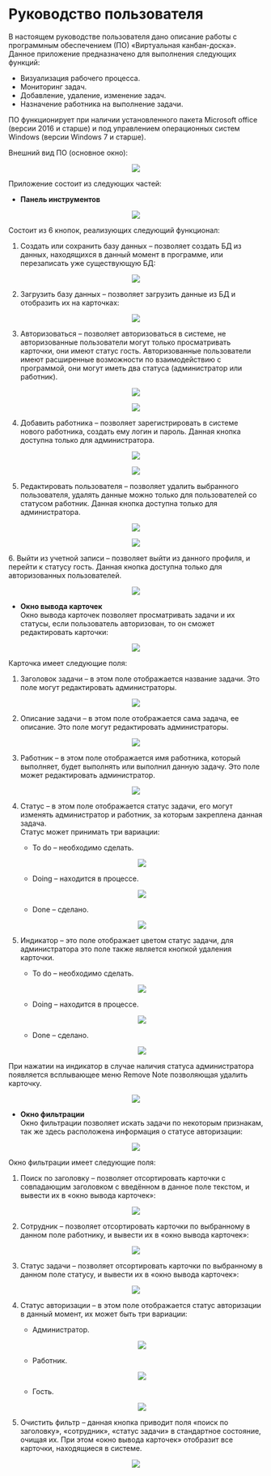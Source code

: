 # Руководство пользователя
В настоящем руководстве пользователя дано описание работы с программным обеспечением (ПО) «Виртуальная канбан-доска».
Данное приложение предназначено для выполнения следующих функций:
*	Визуализация рабочего процесса.
*	Мониторинг задач.
*	Добавление, удаление, изменение задач.
*	Назначение работника на выполнение задачи.  

ПО функционирует при наличии установленного пакета Microsoft office (версии 2016 и старше) и под управлением операционных систем Windows (версии Windows 7 и старше).  

Внешний вид ПО (основное окно):
<p align="center">
  <img src="https://github.com/8Andre8/Kanban-Board-Project/blob/main/TaskManager/pictures/1.png"/>
</p>  

Приложение состоит из следующих частей:
* **Панель инструментов**
<p align="center">
  <img src="https://github.com/8Andre8/Kanban-Board-Project/blob/main/TaskManager/pictures/2.png"/>
</p>
Состоит из 6 кнопок, реализующих следующий функционал:  

1. Создать или сохранить базу данных – позволяет создать БД из данных, находящихся в данный момент в программе, или перезаписать уже существующую БД:
<p align="center">
  <img src="https://github.com/8Andre8/Kanban-Board-Project/blob/main/TaskManager/pictures/3.png"/>
</p> 

2. Загрузить базу данных – позволяет загрузить данные из БД и отобразить их на карточках:
<p align="center">
  <img src="https://github.com/8Andre8/Kanban-Board-Project/blob/main/TaskManager/pictures/4.png"/>
</p> 
    
3. Авторизоваться – позволяет авторизоваться в системе, не авторизованные пользователи могут только просматривать карточки, они имеют статус гость.
Авторизованные пользователи имеют расширенные возможности по взаимодействию с программой, они могут иметь два статуса (администратор или работник).
<p align="center">
  <img src="https://github.com/8Andre8/Kanban-Board-Project/blob/main/TaskManager/pictures/5.png"/>
</p> 
<p align="center">
  <img src="https://github.com/8Andre8/Kanban-Board-Project/blob/main/TaskManager/pictures/6.png"/>
</p>

4. Добавить работника – позволяет зарегистрировать в системе нового работника, создать ему логин и пароль. Данная кнопка доступна только для администратора.
<p align="center">
  <img src="https://github.com/8Andre8/Kanban-Board-Project/blob/main/TaskManager/pictures/7.png"/>
</p>
<p align="center">
  <img src="https://github.com/8Andre8/Kanban-Board-Project/blob/main/TaskManager/pictures/8.png"/>
</p>

5. Редактировать пользователя – позволяет удалить выбранного пользователя, удалять данные можно только для пользователей со статусом работник. Данная кнопка доступна только для администратора.
<p align="center">
  <img src="https://github.com/8Andre8/Kanban-Board-Project/blob/main/TaskManager/pictures/9.png"/>
</p>
<p align="center">
  <img src="https://github.com/8Andre8/Kanban-Board-Project/blob/main/TaskManager/pictures/10.png"/>
</p>
6. Выйти из учетной записи – позволяет выйти из данного профиля, и перейти к статусу гость. Данная кнопка доступна только для авторизованных пользователей.
<p align="center">
  <img src="https://github.com/8Andre8/Kanban-Board-Project/blob/main/TaskManager/pictures/11.png"/>
</p>

* **Окно вывода карточек**  
Окно вывода карточек позволяет просматривать задачи и их статусы, если пользователь авторизован, то он сможет редактировать карточки:
<p align="center">
  <img src="https://github.com/8Andre8/Kanban-Board-Project/blob/main/TaskManager/pictures/12.png"/>
</p>  
Карточка имеет следующие поля:

1. Заголовок задачи – в этом поле отображается название задачи. Это поле могут редактировать администраторы.
<p align="center">
  <img src="https://github.com/8Andre8/Kanban-Board-Project/blob/main/TaskManager/pictures/13.png"/>
</p> 

2. Описание задачи – в этом поле отображается сама задача, ее описание. Это поле могут редактировать администраторы.
<p align="center">
  <img src="https://github.com/8Andre8/Kanban-Board-Project/blob/main/TaskManager/pictures/14.png"/>
</p> 

3. Работник – в этом поле отображается имя работника, который выполняет, будет выполнять или выполнил данную задачу. Это поле может редактировать администратор.
<p align="center">
  <img src="https://github.com/8Andre8/Kanban-Board-Project/blob/main/TaskManager/pictures/15.png"/>
</p> 

4. Статус – в этом поле отображается статус задачи, его могут изменять администратор и работник, за которым закреплена данная задача.  
Статус может принимать три вариации:  
      *	To do – необходимо сделать.
      <p align="center">
        <img src="https://github.com/8Andre8/Kanban-Board-Project/blob/main/TaskManager/pictures/16.png"/>
      </p>  
      
      *	Doing – находится в процессе.
      <p align="center">
        <img src="https://github.com/8Andre8/Kanban-Board-Project/blob/main/TaskManager/pictures/17.png"/>
      </p>
      
      *	Done – сделано.
      <p align="center">
        <img src="https://github.com/8Andre8/Kanban-Board-Project/blob/main/TaskManager/pictures/18.png"/>
      </p>
      
  5. Индикатор – это поле отображает цветом статус задачи, для администратора это поле также является кнопкой удаления карточки.
      *	To do – необходимо сделать.
      <p align="center">
        <img src="https://github.com/8Andre8/Kanban-Board-Project/blob/main/TaskManager/pictures/19.png"/>
      </p>  
      
      *	Doing – находится в процессе.
      <p align="center">
        <img src="https://github.com/8Andre8/Kanban-Board-Project/blob/main/TaskManager/pictures/20.png"/>
      </p>
      
      *	Done – сделано.
      <p align="center">
        <img src="https://github.com/8Andre8/Kanban-Board-Project/blob/main/TaskManager/pictures/21.png"/>
      </p>  
 При нажатии на индикатор в случае наличия статуса администратора появляется всплывающее меню Remove Note позволяющая удалить карточку.
<p align="center">
  <img src="https://github.com/8Andre8/Kanban-Board-Project/blob/main/TaskManager/pictures/22.png"/>
</p> 

* **Окно фильтрации**  
Окно фильтрации позволяет искать задачи по некоторым признакам, так же здесь расположена информация о статусе авторизации:
<p align="center">
  <img src="https://github.com/8Andre8/Kanban-Board-Project/blob/main/TaskManager/pictures/23.png"/>
</p>  

Окно фильтрации имеет следующие поля:

1. Поиск по заголовку – позволяет отсортировать карточки с совпадающим заголовком с введённом в данное поле текстом, и вывести их в «окно вывода карточек»:
<p align="center">
  <img src="https://github.com/8Andre8/Kanban-Board-Project/blob/main/TaskManager/pictures/24.png"/>
</p> 

2. Сотрудник – позволяет отсортировать карточки по выбранному в данном поле работнику, и вывести их в «окно вывода карточек»:
<p align="center">
  <img src="https://github.com/8Andre8/Kanban-Board-Project/blob/main/TaskManager/pictures/25.png"/>
</p> 

3. Статус задачи – позволяет отсортировать карточки по выбранному в данном поле статусу, и вывести их в «окно вывода карточек»:
<p align="center">
  <img src="https://github.com/8Andre8/Kanban-Board-Project/blob/main/TaskManager/pictures/26.png"/>
</p>  

4. Статус авторизации – в этом поле отображается статус авторизации в данный момент, их может быть три вариации:     
    *	Администратор.
    <p align="center">
      <img src="https://github.com/8Andre8/Kanban-Board-Project/blob/main/TaskManager/pictures/27.png"/>
    </p> 
    
    *	Работник.
    <p align="center">
      <img src="https://github.com/8Andre8/Kanban-Board-Project/blob/main/TaskManager/pictures/28.png"/>
    </p>
    
    *	Гость.
    <p align="center">
      <img src="https://github.com/8Andre8/Kanban-Board-Project/blob/main/TaskManager/pictures/29.png"/>
    </p>
    
5. Очистить фильтр – данная кнопка приводит поля «поиск по заголовку», «сотрудник», «статус задачи» в стандартное состояние, очищая их. При этом «окно вывода карточек» отобразит все карточки, находящиеся в системе.
<p align="center">
  <img src="https://github.com/8Andre8/Kanban-Board-Project/blob/main/TaskManager/pictures/30.png"/>
</p>
